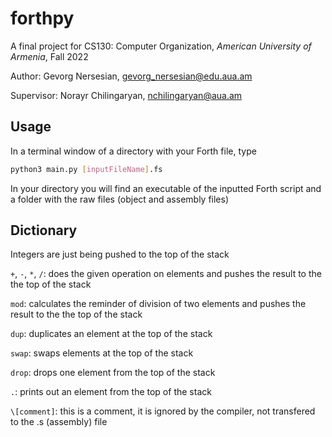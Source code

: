 # forthpy

A final project for CS130: Computer Organization, *American University of Armenia*, Fall 2022

Author: Gevorg Nersesian, gevorg_nersesian@edu.aua.am    

Supervisor: Norayr Chilingaryan, nchilingaryan@aua.am



## Usage

In a terminal window of a directory with your Forth file, type
```bash
python3 main.py [inputFileName].fs
``` 

In your directory you will find an executable of the inputted Forth script and a folder with the raw files (object and assembly files)


## Dictionary

Integers are just being pushed to the top of the stack

```+```, ```-```, ```*```, ```/```: does the given operation on elements and pushes the result to the the top of the stack

```mod```: calculates the reminder of division of two elements and pushes the result to the the top of the stack

```dup```: duplicates an element at the top of the stack

```swap```: swaps elements at the top of the stack

```drop```: drops one element from the top of the stack

```.```: prints out an element from the top of the stack

```\[comment]```: this is a comment, it is ignored by the compiler, not transfered to the .s (assembly) file
